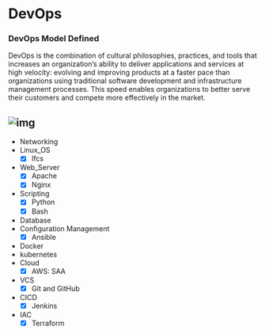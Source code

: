 # DevOps

### DevOps Model Defined


DevOps is the combination of cultural philosophies, practices, and tools that increases an organization’s ability to deliver applications
and services at high velocity: evolving and improving products at a faster pace than organizations using traditional software development
and infrastructure management processes. This speed enables organizations to better serve their customers and
compete more effectively in the market.

![img](https://imageio.forbes.com/specials-images/imageserve/60f1e792c7e89f933811814c/0x0.jpg?format=jpg&width=1200)
---

<!-- [![My Skills](https://skills.thijs.gg/icons?i=linux,bash,vim,github,python,docker,ansible,maven,nodejs,nginx,aws,jenkins,kubernetes,&theme=dark)](https://skills.thijs.gg) -->

* Networking  
* Linux_OS  
    - [x] lfcs
* Web_Server
    - [x] Apache
    - [x] Nginx
* Scripting 
    - [x] Python
    - [x] Bash 
* Database 
* Configuration Management
    - [x] Ansible
* Docker 
* kubernetes
* Cloud 
    - [x] AWS: SAA
* VCS
    - [x] Git and GitHub
* CICD
    - [x] Jenkins
* IAC
    - [x] Terraform
